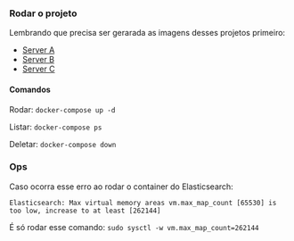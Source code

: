 ### Rodar o projeto
Lembrando que precisa ser gerarada as imagens desses projetos primeiro:
* [Server A](https://github.com/Junkes887/3bases-server-a)
* [Server B](https://github.com/Junkes887/3bases-server-b)
* [Server C](https://github.com/Junkes887/3bases-server-c)

#### Comandos
Rodar: `docker-compose up -d`

Listar: `docker-compose ps`

Deletar: `docker-compose down`

### Ops
Caso ocorra esse erro ao rodar o container do Elasticsearch:

`Elasticsearch: Max virtual memory areas vm.max_map_count [65530] is too low, increase to at least [262144]`

É só rodar esse comando:
`sudo sysctl -w vm.max_map_count=262144`
